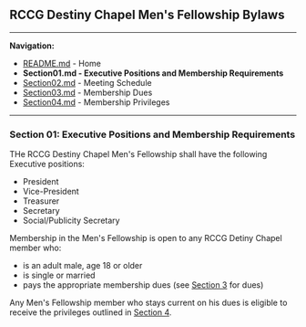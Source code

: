 
## RCCG Destiny Chapel Men's Fellowship Bylaws
___________________________________________________________________________________________________________________
**Navigation:**
- [README.md](README.md) - Home
- **Section01.md - Executive Positions and Membership Requirements**
- [Section02.md](Section02.md) - Meeting Schedule
- [Section03.md](Section03.md) - Membership Dues
- [Section04.md](Section04.md) - Membership Privileges

___________________________________________________________________________________________________________________

### Section 01: Executive Positions and Membership Requirements

THe RCCG Destiny Chapel Men's Fellowship shall have the following Executive positions:
- President
- Vice-President
- Treasurer
- Secretary
- Social/Publicity Secretary

Membership in the Men's Fellowship is open to any RCCG Detiny Chapel member who:
- is an adult male, age 18 or older
- is single or married
- pays the appropriate membership dues (see [Section 3](Section03.md) for dues)

Any Men's Fellowship member who stays current on his dues is eligible to receive the privileges outlined in [Section 4](Section04.md).
